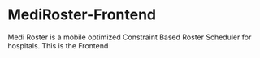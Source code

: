 # MediRoster-Frontend
Medi Roster is a mobile optimized Constraint Based Roster Scheduler for hospitals. This is the Frontend

